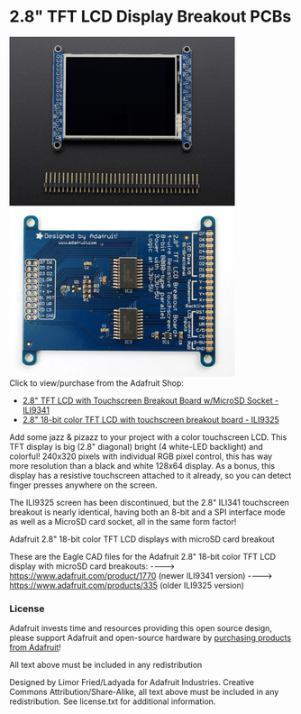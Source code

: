 # 2.8" TFT LCD Display Breakout PCBs
<a href="http://www.adafruit.com/products/1770"><img src="assets/1770.jpg?raw=true" width="400px"></a>&nbsp; <a href="http://www.adafruit.com/products/335"><img src="assets/335.jpg?raw=true" width="400px"></a><br />
Click to view/purchase from the Adafruit Shop:
- [2.8" TFT LCD with Touchscreen Breakout Board w/MicroSD Socket - ILI9341](https://www.adafruit.com/product/1770)
- [2.8" 18-bit color TFT LCD with touchscreen breakout board - ILI9325](https://www.adafruit.com/product/335)

Add some jazz & pizazz to your project with a color touchscreen LCD. This TFT display is big (2.8" diagonal) bright (4 white-LED backlight) and colorful! 240x320 pixels with individual RGB pixel control, this has way more resolution than a black and white 128x64 display. As a bonus, this display has a resistive touchscreen attached to it already, so you can detect finger presses anywhere on the screen.

The ILI9325 screen has been discontinued, but the 2.8" ILI341 touchscreen breakout is nearly identical, having both an 8-bit and a SPI interface mode as well as a MicroSD card socket, all in the same form factor! 

Adafruit 2.8" 18-bit color TFT LCD displays with microSD card breakout

These are the Eagle CAD files for the Adafruit 2.8" 18-bit color TFT LCD display with microSD card breakouts:
  ----> https://www.adafruit.com/product/1770 (newer ILI9341 version)
  ----> https://www.adafruit.com/products/335 (older ILI9325 version)

### License

Adafruit invests time and resources providing this open source design, please support Adafruit and open-source hardware by [purchasing products from Adafruit](https://www.adafruit.com)!

All text above must be included in any redistribution

Designed by Limor Fried/Ladyada for Adafruit Industries.
Creative Commons Attribution/Share-Alike, all text above must be included in any redistribution. 
See license.txt for additional information.
